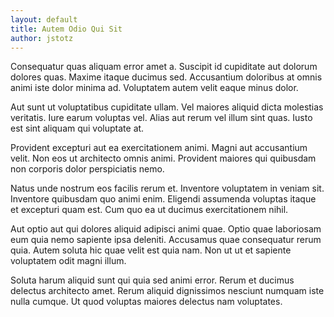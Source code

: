 ```yaml
---
layout: default
title: Autem Odio Qui Sit
author: jstotz
---
```


Consequatur quas aliquam error amet a. Suscipit id cupiditate aut dolorum dolores quas. Maxime itaque ducimus sed. Accusantium doloribus at omnis animi iste dolor minima ad. Voluptatem autem velit eaque minus dolor.

Aut sunt ut voluptatibus cupiditate ullam. Vel maiores aliquid dicta molestias veritatis. Iure earum voluptas vel. Alias aut rerum vel illum sint quas. Iusto est sint aliquam qui voluptate at.

Provident excepturi aut ea exercitationem animi. Magni aut accusantium velit. Non eos ut architecto omnis animi. Provident maiores qui quibusdam non corporis dolor perspiciatis nemo.

Natus unde nostrum eos facilis rerum et. Inventore voluptatem in veniam sit. Inventore quibusdam quo animi enim. Eligendi assumenda voluptas itaque et excepturi quam est. Cum quo ea ut ducimus exercitationem nihil.

Aut optio aut qui dolores aliquid adipisci animi quae. Optio quae laboriosam eum quia nemo sapiente ipsa deleniti. Accusamus quae consequatur rerum quia. Autem soluta hic quae velit est quia nam. Non ut ut et sapiente voluptatem odit magni illum.

Soluta harum aliquid sunt qui quia sed animi error. Rerum et ducimus delectus architecto amet. Rerum aliquid dignissimos nesciunt numquam iste nulla cumque. Ut quod voluptas maiores delectus nam voluptates.
